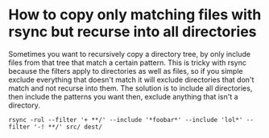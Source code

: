 How to copy only matching files with rsync but recurse into all directories
===========================================================================

Sometimes you want to recursively copy a directory tree, by only include files
from that tree that match a certain pattern.  This is tricky with rsync because
the filters apply to directories as well as files, so if you simple exclude
everything that doesn't match it will exclude directories that don't match and
not recurse into them.  The solution is to include all directories, then
include the patterns you want then, exclude anything that isn't a directory.


    rsync -rul --filter '+ **/' --include '*foobar*' --include 'lol*' --filter '-! **/' src/ dest/
